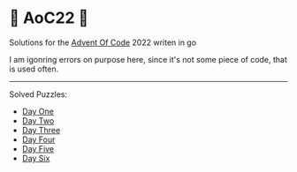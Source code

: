 # 🎄 AoC22 🎄
Solutions for the [Advent Of Code](https://adventofcode.com/) 2022 writen in go

I am igonring errors on purpose here, since it's not some piece of code, that is used often.

---
Solved Puzzles:
- [Day One](https://adventofcode.com/2022/day/1)
- [Day Two](https://adventofcode.com/2022/day/2)
- [Day Three](https://adventofcode.com/2022/day/3)
- [Day Four](https://adventofcode.com/2022/day/4)
- [Day Five](https://adventofcode.com/2022/day/5)
- [Day Six](https://adventofcode.com/2022/day/6)
